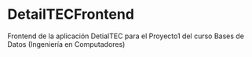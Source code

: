 # DetailTECFrontend
Frontend de la aplicación DetialTEC para el Proyecto1 del curso Bases de Datos (Ingeniería en Computadores)
